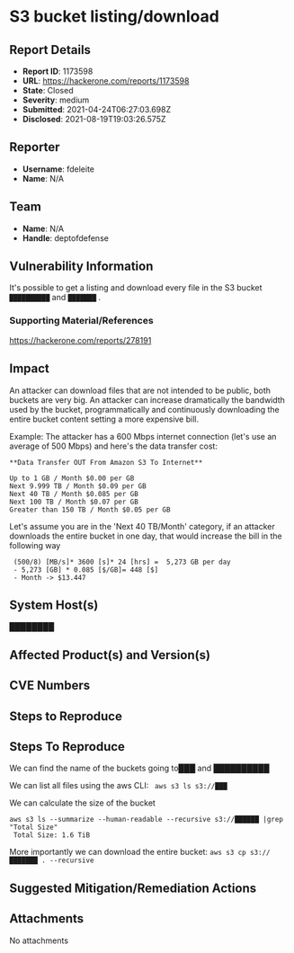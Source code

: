 # S3 bucket listing/download

## Report Details
- **Report ID**: 1173598
- **URL**: https://hackerone.com/reports/1173598
- **State**: Closed
- **Severity**: medium
- **Submitted**: 2021-04-24T06:27:03.698Z
- **Disclosed**: 2021-08-19T19:03:26.575Z

## Reporter
- **Username**: fdeleite
- **Name**: N/A

## Team
- **Name**: N/A
- **Handle**: deptofdefense

## Vulnerability Information
It's possible to get a listing and download every file in the S3 bucket `██████████` and ``███████`` . 

### Supporting Material/References

https://hackerone.com/reports/278191

## Impact

An attacker can download files that are not intended to be public, both buckets are very big. 
An attacker can increase dramatically the bandwidth used by the bucket, programmatically and continuously downloading the entire bucket content setting a more expensive bill. 

Example: 
The attacker has a 600 Mbps internet connection (let's use an average of 500 Mbps)  and here's the data transfer cost:
```
**Data Transfer OUT From Amazon S3 To Internet**

Up to 1 GB / Month $0.00 per GB
Next 9.999 TB / Month $0.09 per GB
Next 40 TB / Month $0.085 per GB
Next 100 TB / Month $0.07 per GB
Greater than 150 TB / Month $0.05 per GB
```
Let's assume you are in the 'Next 40 TB/Month' category, if an attacker downloads the entire bucket in one day, that would increase the bill in the following way
```
 (500/8) [MB/s]* 3600 [s]* 24 [hrs] =  5,273 GB per day
 - 5,273 [GB] * 0.085 [$/GB]= 448 [$]
 - Month -> $13.447
```

## System Host(s)
████████

## Affected Product(s) and Version(s)


## CVE Numbers


## Steps to Reproduce
## Steps To Reproduce

We can find the name of the buckets going to███ and ██████████

We can list all files using the aws CLI:
`` aws s3 ls s3://███``

We can calculate the size of the bucket 
```
aws s3 ls --summarize --human-readable --recursive s3://██████ |grep "Total Size"
 Total Size: 1.6 TiB
```
More importantly we can download the entire bucket: 
``aws s3 cp s3://███████ . --recursive``

## Suggested Mitigation/Remediation Actions




## Attachments
No attachments

